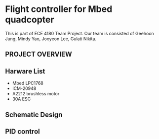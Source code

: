 # Flight controller for Mbed quadcopter
This is part of ECE 4180 Team Project.
Our team is consisted of Geehoon Jung, Mindy Yao, Jooyeon Lee, Gulati Nikita.

## PROJECT OVERVIEW

## Harware List
- Mbed LPC1768
- ICM-20948
- A2212 brushless motor
- 30A ESC

## Schematic Design

## PID control
